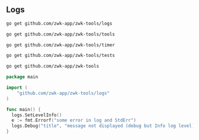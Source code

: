 ## Logs

```bash
go get github.com/zwk-app/zwk-tools/logs
```

```bash
go get github.com/zwk-app/zwk-tools/tools
```

```bash
go get github.com/zwk-app/zwk-tools/timer
```

```bash
go get github.com/zwk-app/zwk-tools/tests
```

```bash
go get github.com/zwk-app/zwk-tools
```

```go
package main

import (
	"github.com/zwk-app/zwk-tools/logs"
)

func main() {
  logs.SetLevelInfo()
  e := fmt.Errorf("some error in log and StdErr")
  logs.Debug("title", "message not displayed (debug but Info log level)", e)
}
```
